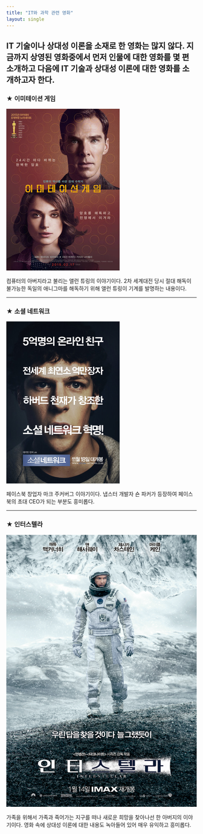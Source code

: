 ```yaml
---
title: "IT와 과학 관련 영화"
layout: single
---
```


IT 기술이나 상대성 이론을 소재로 한 영화는 많지 않다. 지금까지 상영된 영화중에서 먼저 인물에 대한 영화를 몇 편 소개하고 다음에 IT 기술과 상대성 이론에 대한 영화를 소개하고자 한다.
---
### ★ 이미테이션 게임
![allen](/assets/images/allen.png)

컴퓨터의 아버지라고 불리는 앨런 튜링의 이야기이다.  2차 세계대전 당시 절대 해독이 불가능한 독일의 애니그마를 해독하기 위해 앨런 튜링이 기계를 발명하는 내용이다.

---
### ★ 소셜 네트워크
[![mark](/assets/images/mark.png "더 자세한 내용을 원하시면 방문해 보세요")](https://topclass.chosun.com/board/view.asp?catecode=J&tnu=201901100028)

페이스북 창업자 마크 주커버그 이야기이다. 냅스터 개발자 숀 파커가 등장하여 페이스북의 초대 CEO가 되는 부분도 흥미롭다.

---
### ★ 인터스텔라
[![인터스텔라](/assets/images/인터스텔라.jpg "더 자세한 내용을 원하시면 방문해 보세요")](https://movie-phinf.pstatic.net/20160106_138/1452044846608eaFcJ_JPEG/movie_image.jpg)

가족을 위해서 가족과 죽어가는 지구를 떠나 새로운 희망을 찾아나선 한 아버지의 이야기이다. 영화 속에 상대성 이론에 대한 내용도 녹아들어 있어 매우 유익하고 흥미롭다.
